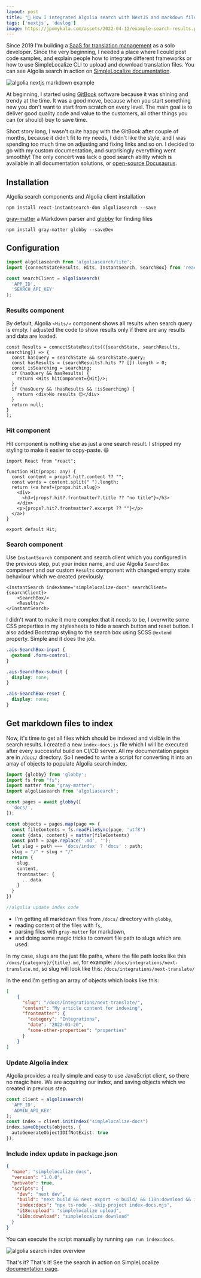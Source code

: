 ```yaml
---
layout: post 
title: "🔎 How I integrated Algolia search with NextJS and markdown files?"
tags: ['nextjs', 'devlog']
image: https://jpomykala.com/assets/2022-04-12/example-search-results.png
---
```



Since 2019 I'm building a [SaaS for translation management](https://simplelocalize.io) as a solo developer. Since the very beginning,
I needed a place where I could post code samples, and explain people how to integrate different frameworks or how
to use SimpleLocalize CLI to upload and download translation files. 
You can see Algolia search in action on [SimpleLocalize documentation](https://simplelocalize.io/docs/).


![algolia nextjs markdown example](/assets/2022-04-12/example-search-results.png)

At beginning, I started using [GitBook](https://www.gitbook.com) software because it was shining and trendy at the time. It was a good move,
because when you start something new you don't want to start from scratch on every level. The main goal is to deliver good quality code and value to the customers, 
all other things you can (or should) buy to save time. 

Short story long, I wasn't quite happy with the GitBook after couple of months, because it didn't fit to my needs, I didn't like
the style, and I was spending too much time on adjusting and fixing links and so on. I decided to go with my custom documentation, and 
surprisingly everything went smoothly! The only concert was lack o good search ability which is available in all documentation solutions, 
or [open-source Docusaurus](https://github.com/facebook/docusaurus).


## Installation

Algolia search components and Algolia client installation
```shell
npm install react-instantsearch-dom algoliasearch --save
```

[gray-matter](https://github.com/jonschlinkert/gray-matter) a Markdown parser and [globby](https://github.com/sindresorhus/globby) for finding files
```shell
npm install gray-matter globby --saveDev
```

## Configuration
```typescript
import algoliasearch from 'algoliasearch/lite';
import {connectStateResults, Hits, InstantSearch, SearchBox} from 'react-instantsearch-dom';

const searchClient = algoliasearch(
  'APP_ID',
  'SEARCH_API_KEY'
);
```

### Results component

By default, Algolia `<Hits/>` component shows all results when search query is empty. I adjusted the code to show results only if there are any results and data are loaded.

```tsx
const Results = connectStateResults(({searchState, searchResults, searching}) => {
  const hasQuery = searchState && searchState.query;
  const hasResults = (searchResults?.hits ?? []).length > 0;
  const isSearching = searching;
  if (hasQuery && hasResults) {
    return <Hits hitComponent={Hit}/>;
  }
  if (hasQuery && !hasResults && !isSearching) {
    return <div>No results 😔</div>
  }
  return null;
}
);
```


### Hit component

Hit component is nothing else as just a one search result. I stripped my styling to make it easier to copy-paste. 😄 

```tsx
import React from "react";

function Hit(props: any) {
  const content = props?.hit?.content ?? "";
  const words = content.split(" ").length;
  return (<a href={props.hit.slug}>
    <div>
      <h3>{props?.hit?.frontmatter?.title ?? "no title"}</h3>
    </div>
    <p>{props?.hit?.frontmatter?.excerpt ?? ""}</p>
  </a>)
}

export default Hit;
```

### Search component

Use `InstantSearch` component and search client which you configured in the previous step, put your index name, and 
use Algolia `SearchBox` component and our custom `Results` component with changed empty state behaviour which we created previously.

```tsx
<InstantSearch indexName="simplelocalize-docs" searchClient={searchClient}>
    <SearchBox/>
    <Results/>
</InstantSearch>
```
I didn't want to make it more complex that it needs to be, I overwrite some CSS properties in my stylesheets to hide a search button and reset button. 
I also added Bootstrap styling to the search box using SCSS `@extend` property. Simple and it does the job.

```scss
.ais-SearchBox-input {
  @extend .form-control;
}

.ais-SearchBox-submit {
  display: none;
}

.ais-SearchBox-reset {
  display: none;
}
```


## Get markdown files to index

Now, it's time to get all files which should be indexed and visible in the search results.
I created a new `index-docs.js` file which I will be executed after every successful build on CI/CD server.
All my documentation pages are in `/docs/` directory. So I needed to write a script for converting it into an array of objects to populate Algolia search index.

```typescript
import {globby} from 'globby';
import fs from "fs";
import matter from "gray-matter";
import algoliasearch from 'algoliasearch';

const pages = await globby([
  'docs/',
]);

const objects = pages.map(page => {
  const fileContents = fs.readFileSync(page, 'utf8')
  const {data, content} = matter(fileContents)
  const path = page.replace('.md', '');
  let slug = path === 'docs/index' ? 'docs' : path;
  slug = "/" + slug + "/"
  return {
    slug,
    content,
    frontmatter: {
      ...data
    }
  }
})

//algolia update index code
```

- I'm getting all markdown files from `/docs/` directory with `globby`, 
- reading content of the files with `fs`,
- parsing files with `gray-matter` for markdown, 
- and doing some magic tricks to convert file path to slugs which are used.

In my case, slugs are the just file paths, where the file path looks like this `/docs/{category}/{title}.md`, for example:
`/docs/integrations/next-translate.md`, so slug will look like this: `/docs/integrations/next-translate/`

In the end I'm getting an array of objects which looks like this:

```json
[
    {
      "slug": "/docs/integrations/next-translate/",
      "content": "My article content for indexing",
      "frontmatter": {
        "category": "Integrations",
        "date": "2022-01-20",
        "some-other-properties": "properties"
      }
    }
]
```

### Update Algolia index

Algolia provides a really simple and easy to use JavaScript client, so there no magic here. We are acquiring our index, and
saving objects which we created in previous step.

```typescript
const client = algoliasearch(
  'APP_ID',
  'ADMIN_API_KEY'
);
const index = client.initIndex("simplelocalize-docs")
index.saveObjects(objects, {
  autoGenerateObjectIDIfNotExist: true
});
```


### Include index update in package.json

```json
{
  "name": "simplelocalize-docs",
  "version": "1.0.0",
  "private": true,
  "scripts": {
    "dev": "next dev",
    "build": "next build && next export -o build/ && i18n:download && index:docs",
    "index:docs": "npx ts-node --skip-project index-docs.mjs",
    "i18n:upload": "simplelocalize upload",
    "i18n:download": "simplelocalize download"
  }
}
```

You can execute the script manually by running `npm run index:docs`.

![algolia search index overview](/assets/2022-04-12/algolia-docs-search-index-overview.png)

That's it? That's it! See the search in action on SimpleLocalize [documentation page](https://simplelocalize.io/docs).

[//]: # (<div style="padding:100% 0 0 0;position:relative;"><iframe src="https://player.vimeo.com/video/698425700?h=d3c47c4475&amp;badge=0&amp;autopause=0&amp;player_id=0&amp;app_id=58479" frameborder="0" allow="autoplay; fullscreen; picture-in-picture" allowfullscreen style="position:absolute;top:0;left:0;width:100%;height:100%;" title="algolia-search-with-markdown-and-next-js-example"></iframe></div><script src="https://player.vimeo.com/api/player.js"></script>)
